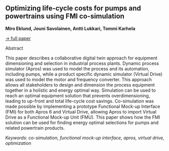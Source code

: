 ## Optimizing life-cycle costs for pumps and powertrains using FMI co-simulation

**Miro Eklund, Jouni Savolainen, Antti Lukkari, Tommi Karhela**

[&#8594; full paper](../proceedings/papers/Modelica2021session8B_paper5.pdf)

Abstract

This paper describes a collaborative digital twin approach
for equipment dimensioning and selection in
industrial process plants. Dynamic process simulator
(Apros) was used to model the process and its automation,
including pumps, while a product specific dynamic
simulator (Virtual Drive) was used to model the
motor and frequency converter. This approach allows
all stakeholders to design and dimension the process
equipment together in a holistic and energy optimal
way. Simulation can be used to reach an optimal equipment
solution that prevents overdimensioning, leading
to up-front and total life-cycle cost savings.
Co-simulation was made possible by implementing
a prototype Functional Mock-up Interface (FMI) for
both Apros 6 and Virtual Drive, allowing Apros to
import Virtual Drive as a Functional Mock-up Unit
(FMU). This paper shows how the FMI solution can be
used for finding energy optimal selections for pumps
and related powertrain products.

*Keywords: co-simulation, functional mock-up interface, apros, virtual drive, optimization*
